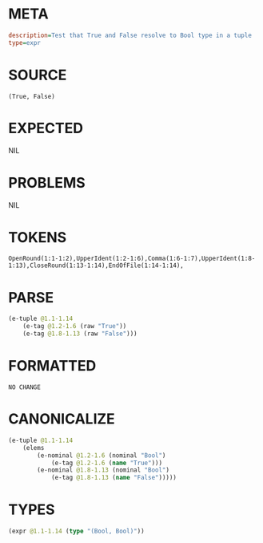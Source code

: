 # META
~~~ini
description=Test that True and False resolve to Bool type in a tuple
type=expr
~~~
# SOURCE
~~~roc
(True, False)
~~~
# EXPECTED
NIL
# PROBLEMS
NIL
# TOKENS
~~~zig
OpenRound(1:1-1:2),UpperIdent(1:2-1:6),Comma(1:6-1:7),UpperIdent(1:8-1:13),CloseRound(1:13-1:14),EndOfFile(1:14-1:14),
~~~
# PARSE
~~~clojure
(e-tuple @1.1-1.14
	(e-tag @1.2-1.6 (raw "True"))
	(e-tag @1.8-1.13 (raw "False")))
~~~
# FORMATTED
~~~roc
NO CHANGE
~~~
# CANONICALIZE
~~~clojure
(e-tuple @1.1-1.14
	(elems
		(e-nominal @1.2-1.6 (nominal "Bool")
			(e-tag @1.2-1.6 (name "True")))
		(e-nominal @1.8-1.13 (nominal "Bool")
			(e-tag @1.8-1.13 (name "False")))))
~~~
# TYPES
~~~clojure
(expr @1.1-1.14 (type "(Bool, Bool)"))
~~~
